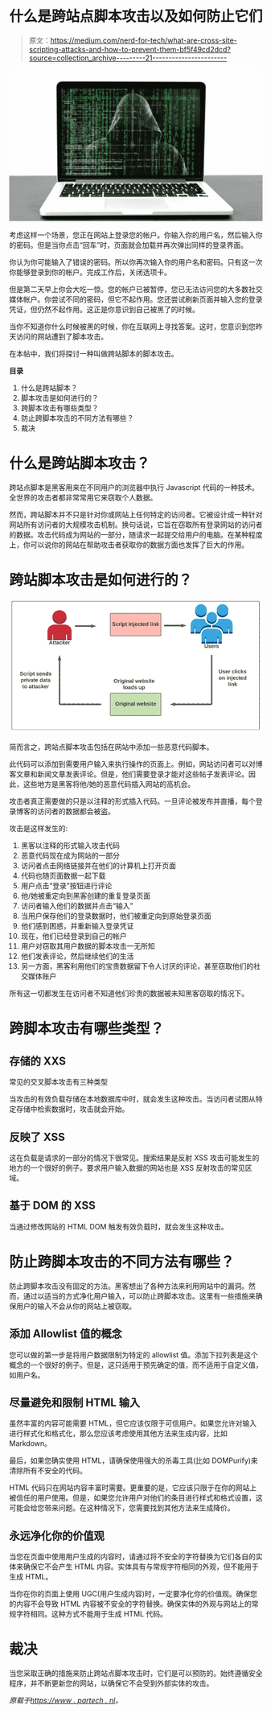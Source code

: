 # 什么是跨站点脚本攻击以及如何防止它们

> 原文：<https://medium.com/nerd-for-tech/what-are-cross-site-scripting-attacks-and-how-to-prevent-them-bf5f49cd2dcd?source=collection_archive---------21----------------------->

![](img/0afc0611cf9c032a4ca0dfef9978977a.png)

考虑这样一个场景，您正在网站上登录您的帐户。你输入你的用户名，然后输入你的密码。但是当你点击“回车”时，页面就会加载并再次弹出同样的登录界面。

你认为你可能输入了错误的密码。所以你再次输入你的用户名和密码。只有这一次你能够登录到你的帐户。完成工作后，关闭选项卡。

但是第二天早上你会大吃一惊。您的帐户已被暂停，您已无法访问您的大多数社交媒体帐户。你尝试不同的密码，但它不起作用。您还尝试刷新页面并输入您的登录凭证，但仍然不起作用。这正是你意识到自己被黑了的时候。

当你不知道你什么时候被黑的时候，你在互联网上寻找答案。这时，您意识到您昨天访问的网站遭到了脚本攻击。

在本帖中，我们将探讨一种叫做跨站脚本的脚本攻击。

**目录**

1.  什么是跨站脚本？
2.  脚本攻击是如何进行的？
3.  跨脚本攻击有哪些类型？
4.  防止跨脚本攻击的不同方法有哪些？
5.  裁决

# 什么是跨站脚本攻击？

跨站点脚本是黑客用来在不同用户的浏览器中执行 Javascript 代码的一种技术。全世界的攻击者都非常常用它来窃取个人数据。

然而，跨站脚本并不只是针对你或网站上任何特定的访问者。它被设计成一种针对网站所有访问者的大规模攻击机制。换句话说，它旨在窃取所有登录网站的访问者的数据。攻击代码成为网站的一部分，随请求一起提交给用户的电脑。在某种程度上，你可以说你的网站在帮助攻击者获取你的数据方面也发挥了巨大的作用。

# 跨站脚本攻击是如何进行的？

![](img/47becbad5cc627bc9437aee2a21a373a.png)

简而言之，跨站点脚本攻击包括在网站中添加一些恶意代码脚本。

此代码可以添加到需要用户输入来执行操作的页面上。例如，网站访问者可以对博客文章和新闻文章发表评论。但是，他们需要登录才能对这些帖子发表评论。因此，这些地方是黑客将他/她的恶意代码插入网站的高机会。

攻击者真正需要做的只是以注释的形式插入代码。一旦评论被发布并直播，每个登录博客的访问者的数据都会被盗。

攻击是这样发生的:

1.  黑客以注释的形式输入攻击代码
2.  恶意代码现在成为网站的一部分
3.  访问者点击网络链接并在他们的计算机上打开页面
4.  代码也随页面数据一起下载
5.  用户点击“登录”按钮进行评论
6.  他/她被重定向到黑客创建的重复登录页面
7.  访问者输入他们的数据并点击“输入”
8.  当用户保存他们的登录数据时，他们被重定向到原始登录页面
9.  他们感到困惑，并重新输入登录凭证
10.  现在，他们已经登录到自己的帐户
11.  用户对窃取其用户数据的脚本攻击一无所知
12.  他们发表评论，然后继续他们的生活
13.  另一方面，黑客利用他们的宝贵数据留下令人讨厌的评论，甚至窃取他们的社交媒体账户

所有这一切都发生在访问者不知道他们珍贵的数据被未知黑客窃取的情况下。

# 跨脚本攻击有哪些类型？

## 存储的 XXS

常见的交叉脚本攻击有三种类型

当攻击的有效负载存储在本地数据库中时，就会发生这种攻击。当访问者试图从特定存储中检索数据时，攻击就会开始。

## 反映了 XSS

这在负载是请求的一部分的情况下很常见。搜索结果是反射 XSS 攻击可能发生的地方的一个很好的例子。要求用户输入数据的网站也是 XSS 反射攻击的常见区域。

## 基于 DOM 的 XSS

当通过修改网站的 HTML DOM 触发有效负载时，就会发生这种攻击。

# 防止跨脚本攻击的不同方法有哪些？

防止跨脚本攻击没有固定的方法。黑客想出了各种方法来利用网站中的漏洞。然而，通过以适当的方式净化用户输入，可以防止跨脚本攻击。这里有一些措施来确保用户的输入不会从你的网站上被窃取。

## 添加 Allowlist 值的概念

您可以做的第一步是将用户数据限制为特定的 allowlist 值。添加下拉列表是这个概念的一个很好的例子。但是，这只适用于预先确定的值，而不适用于自定义值，如用户名。

## 尽量避免和限制 HTML 输入

虽然丰富的内容可能需要 HTML，但它应该仅限于可信用户。如果您允许对输入进行样式化和格式化，那么您应该考虑使用其他方法来生成内容，比如 Markdown。

最后，如果您确实使用 HTML，请确保使用强大的杀毒工具(比如 DOMPurify)来清除所有不安全的代码。

HTML 代码只在网站内容丰富时需要。更重要的是，它应该只限于在你的网站上被信任的用户使用。但是，如果您允许用户对他们的条目进行样式和格式设置，这可能会给您带来问题。在这种情况下，您需要找到其他方法来生成降价。

## 永远净化你的价值观

当您在页面中使用用户生成的内容时，请通过将不安全的字符替换为它们各自的实体来确保它不会产生 HTML 内容。实体具有与常规字符相同的外观，但不能用于生成 HTML。

当你在你的页面上使用 UGC(用户生成内容)时，一定要净化你的价值观。确保您的内容不会导致 HTML 内容被不安全的字符替换。确保实体的外观与网站上的常规字符相同。这种方式不能用于生成 HTML 代码。

# 裁决

当您采取正确的措施来防止跨站点脚本攻击时，它们是可以预防的。始终遵循安全程序，并不断更新您的网站，以确保它不会受到外部实体的攻击。

*原载于*[*https://www . partech . nl*](https://www.partech.nl/nl/publicaties/2021/05/what-are-cross-site-scripting-attacks-and-how-to-prevent-them)*。*